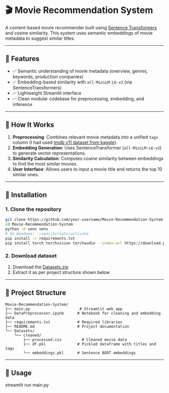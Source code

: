 # 🎬 Movie Recommendation System

A content-based movie recommender built using [Sentence Transformers](https://www.sbert.net/) and cosine similarity. This system uses semantic embeddings of movie metadata to suggest similar titles.

---

## 📌 Features

- ✅ Semantic understanding of movie metadata (overview, genres, keywords, production companies)
- ✅ Embedding-based similarity with `all-MiniLM-L6-v2` (via SentenceTransformers)
- ✅ Lightweight Streamlit interface
- ✅ Clean modular codebase for preprocessing, embedding, and inference

---

## 🧠 How It Works

1. **Preprocessing**: Combines relevant movie metadata into a unified `tags` column (I had used [tmdb v11 dataset from kaggle](https://www.kaggle.com/datasets/asaniczka/tmdb-movies-dataset-2023-930k-movies)).
2. **Embedding Generation**: Uses SentenceTransformer (`all-MiniLM-L6-v2`) to generate vector representations.
3. **Similarity Calculation**: Computes cosine similarity between embeddings to find the most similar movies.
4. **User Interface**: Allows users to input a movie title and returns the top 10 similar ones.

---

## 🚀 Installation

### 1. Clone the repository

```bash
git clone https://github.com/your-username/Movie-Recommendation-System.git
cd Movie-Recommendation-System
python -m venv venv
# On Windows: .\venv\Scripts\activate
pip install -r requirements.txt
pip install torch torchvision torchaudio --index-url https://download.pytorch.org/whl/cu118
```

### 2. Download dataset
1. Download the [Datasets.zip](https://drive.google.com/file/d/1NSKYH0Vv-Bux6uC-ah6pzOIgjaewxRZn/view?usp=sharing)
2. Extract it as per project structure shown below

---

## 📂 Project Structure
```
Movie-Recommendation-System/
├── main.py                      # Streamlit web app
├── DataPreprocessor.ipynb      # Notebook for cleaning and embedding data
├── requirements.txt            # Required libraries
├── README.md                   # Project documentation
└── Datasets/
    └── cleaned/
        ├── processed.csv         # Cleaned movie data
        ├── df.pkl              # Pickled dataframe with titles and tags
        └── embeddings.pkl      # Sentence BERT embeddings
```
---

## 🧪 Usage
streamlit run main.py
